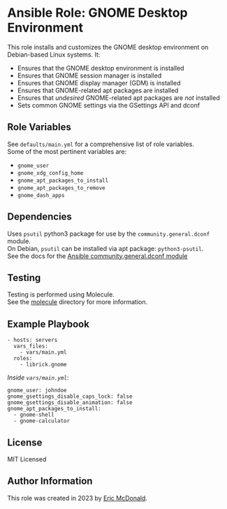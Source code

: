 # Ansible Role: GNOME Desktop Environment
This role installs and customizes the GNOME desktop environment on Debian-based Linux systems. It:
 - Ensures that the GNOME desktop environment is installed
 - Ensures that GNOME session manager is installed
 - Ensures that GNOME display manager (GDM) is installed
 - Ensures that GNOME-related apt packages are installed
 - Ensures that *undesired* GNOME-related apt packages are *not* installed
 - Sets common GNOME settings via the GSettings API and dconf

## Role Variables
See `defaults/main.yml` for a comprehensive list of role variables.  
Some of the most pertinent variables are:
- `gnome_user`
- `gnome_xdg_config_home`
- `gnome_apt_packages_to_install`
- `gnome_apt_packages_to_remove`
- `gnome_dash_apps`

## Dependencies
Uses `psutil` python3 package for use by the `community.general.dconf` module.  
On Debian, `psutil` can be installed via apt package: `python3-psutil`.  
See the docs for the [Ansible community.general.dconf module](https://docs.ansible.com/ansible/latest/collections/community/general/dconf_module.html)

## Testing
Testing is performed using Molecule.  
See the [molecule](./molecule/) directory for more information.

## Example Playbook
    - hosts: servers
      vars_files:
        - vars/main.yml
      roles:
        - librick.gnome

*Inside `vars/main.yml`*:

    gnome_user: johndoe
    gnome_gsettings_disable_caps_lock: false
    gnome_gsettings_disable_animation: false
    gnome_apt_packages_to_install:
      - gnome-shell
      - gnome-calculator

## License

MIT Licensed

## Author Information

This role was created in 2023 by [Eric McDonald](https://juniperspring.xyz/).

